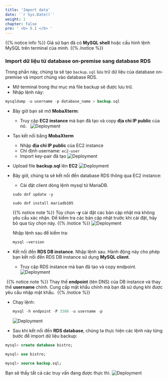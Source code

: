 ```yaml
---
title: 'Import data'
date: '`r Sys.Date()`'
weight: 1
chapter: false
pre: ' <b> 5.1 </b> '
---
```




{{% notice info %}}
Giả sử bạn đã có **MySQL shell** hoặc cấu hình lệnh MySQL trên terminal của mình.
{{% /notice %}}

### Import dữ liệu từ database on-premise sang database RDS

Trong phần này, chúng ta sẽ tạo `backup.sql` lưu trữ dữ liệu của database on-premise và import chúng vào database RDS.

- Mở terminal trong thư mục mà file backup sẽ được lưu trữ.
- Nhập lệnh này:
```sql
mysqldump -u username -p database_name > backup.sql
```
- Bây giờ bạn sẽ mở **MobaXterm**:
    - Truy cập **EC2 instance** mà bạn đã tạo và copy **địa chỉ IP public** của nó.
  ![Deployment](../../../images/deploy_1.png)

- Tạo kết nối bằng **MobaXterm**
    - Nhập **địa chỉ IP public** của EC2 instance
    - Chỉ định username: `ec2-user`
    - Import key-pair đã tạo
    ![Deployment](../../../images/deploy_2.png)

- Upload file **backup.sql** lên **EC2**
![Deployment](../../../images/deploy_3.png)

- Bây giờ, chúng ta sẽ kết nối đến database RDS thông qua EC2 instance:
    - Cài đặt client dòng lệnh mysql từ MariaDB.
    ```
    sudo dnf update -y
    ```
    ```
    sudo dnf install mariadb105
    ```

  {{% notice note %}}
  Tùy chọn **-y** cài đặt các bản cập nhật mà không yêu cầu xác nhận. Để kiểm tra các bản cập nhật trước khi cài đặt, hãy bỏ qua tùy chọn này.
  {{% /notice %}}
  ![Deployment](../../../images/deploy_4.png?height=400)

  Nhập lệnh sau để kiểm tra: 
    ```sql
    mysql —version
    ```

- Kết nối đến **RDS DB instance**. Nhập lệnh sau. Hành động này cho phép bạn kết nối đến RDS DB instance sử dụng **MySQL client**.

  - Truy cập RDS instance mà bạn đã tạo và copy endpoint.
  ![Deployment](../../../images/deploy_5.png)

 {{% notice note %}}
  Thay thế **endpoint** (tên DNS) của DB instance và thay thế **username** chính. Cung cấp mật khẩu chính mà bạn đã sử dụng khi được yêu cầu nhập mật khẩu.
 {{% /notice %}}

  - Chạy lệnh:
    ```sql
    mysql -h endpoint -P 3306 -u username -p
    ```

    ![Deployment](../../../images/deploy_6.png)

- Sau khi kết nối đến **RDS database**, chúng ta thực hiện các lệnh này từng bước để import dữ liệu backup:
```sql
mysql> create database bistro;
```
```sql
mysql> use bistro;
```
```sql
mysql> source backup.sql;
```
Bạn sẽ thấy tất cả các truy vấn đang được thực thi.
![Deployment](../../../images/deploy_7.png)


